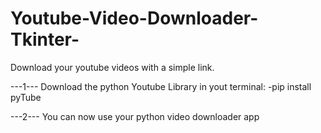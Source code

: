 # Youtube-Video-Downloader-Tkinter-
Download your youtube videos with a simple link.

---1---
Download the python Youtube Library in yout terminal:
  -pip install pyTube
  
---2---
You can now use your python video downloader app
